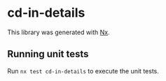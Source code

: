 # cd-in-details

This library was generated with [Nx](https://nx.dev).

## Running unit tests

Run `nx test cd-in-details` to execute the unit tests.
